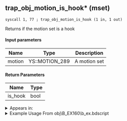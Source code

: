 ## trap_obj_motion_is_hook* (mset)

`syscall 1, 77 ; trap_obj_motion_is_hook (1 in, 1 out)`

Returns if the motion set is a hook

#### Input parameters
| Name | Type | Description
|------|------|------------
| motion   | YS::MOTION_289   | A motion set


#### Return Parameters
| Name | Type
|------|-----
| is_hook   | bool   


<details>
	<summary>Appears in:</summary>
| filename | Entity (obj)
|----------|-------------
| obj\B_EX160\b_ex.bdscript       | ((B) Saïx)          
| obj\B_EX160_LV99\b_ex.bdscript       | ((B99) Saïx (Limit Cut))          
| obj\B_EX390\b_ex.bdscript       | ((B) Hooded Roxas)          
| obj\B_NM110\b_nm.bdscript       | ((B) The Experiment)          
| obj\F_HB040\f_hb.bdscript       | ((F) CoR’s orb (red) (HB))          
| obj\F_HB040_BL\f_hb.bdscript       | ((F) CoR’s orb (blue) (HB))          
| obj\F_HB040_WH\f_hb.bdscript       | ((F) CoR’s orb (white) (HB))          
| obj\F_HB040_YE\f_hb.bdscript       | ((F) CoR’s orb (yellow) (HB))          
| obj\F_NM170_CATCH\f_nm.bdscript       | ((F) Present minigame (CATCH) (NM))          
| obj\M_EX500\m_ex.bdscript       | ((M) Trick Ghost)          
| obj\M_EX500_HB\m_ex.bdscript       | ((M) Magic Phantom)          
| obj\M_EX500_NM\m_ex.bdscript       | ((M) Trick Ghost (NM))          
| obj\M_EX680\m_ex.bdscript       | ((M) Devastator)          
| obj\M_EX680_HB\m_ex.bdscript       | ((M) Reckless)          
| obj\M_EX750\m_ex.bdscript       | ((M) Creeper Plant)          
| obj\M_EX750_NM\m_ex.bdscript       | ((M) Creeper Plant (NM))          

</details>

<details>
	<summary>Example Usage From obj\B_EX160\b_ex.bdscript</summary>
```plaintext
L1536:
 pushFromFWp W8
 jz L1632
 pushFromFSp 0
 syscall 1, 84 ; trap_obj_sheet (1 in, 1 out)
 pushImm 6
 pushImm 0
 syscall 1, 311 ; trap_sheet_set_element_rate (3 in, 0 out)
 pushFromFSp 0
 syscall 1, 77 ; trap_obj_motion_is_hook (1 in, 1 out)
 jz L1568
 pushImmf -0.05
 pushImm 0
 syscall 4, 9 ; trap_mission_add_gauge (2 in, 0 out)
 jmp L1630
```
</details>

